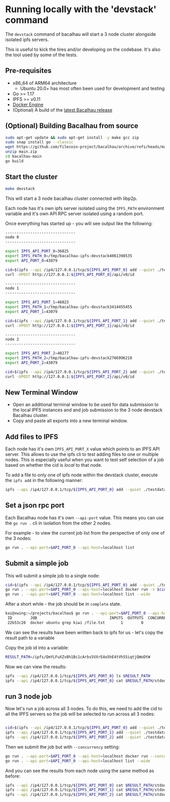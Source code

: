 # Running locally with the 'devstack' command

The `devstack` command of bacalhau will start a 3 node cluster alongside isolated ipfs servers.

This is useful to kick the tires and/or developing on the codebase.  It's also the tool used by some of the tests.

## Pre-requisites

 * x86_64 of ARM64 architecture
    * Ubuntu 20.0+ has most often been used for development and testing
 * Go >= 1.17
 * IPFS >= v0.11
 * [Docker Engine](https://docs.docker.com/get-docker/)
 * (Optional) A build of the [latest Bacalhau release](https://github.com/filecoin-project/bacalhau/releases/)

## (Optional) Building Bacalhau from source

```bash
sudo apt-get update && sudo apt-get install -y make gcc zip
sudo snap install go --classic
wget https://github.com/filecoin-project/bacalhau/archive/refs/heads/main.zip
unzip main.zip
cd bacalhau-main
go build
```

## Start the cluster

```bash
make devstack
```

This will start a 3 node bacalhau cluster connected with libp2p.

Each node has it's own ipfs server isolated using the `IPFS_PATH` environment variable and it's own API RPC server isolated using a random port.

Once everything has started up - you will see output like the following:

```bash
-------------------------------
node 0
-------------------------------

export IPFS_API_PORT_0=36825
export IPFS_PATH_0=/tmp/bacalhau-ipfs-devstack4061398535
export API_PORT_0=43079

cid=$(ipfs --api /ip4/127.0.0.1/tcp/${IPFS_API_PORT_0} add --quiet ./testdata/grep_file.txt)
curl -XPOST http://127.0.0.1:${IPFS_API_PORT_0}/api/v0/id

-------------------------------
node 1
-------------------------------

export IPFS_API_PORT_1=46023
export IPFS_PATH_1=/tmp/bacalhau-ipfs-devstack3414455455
export API_PORT_1=43079

cid=$(ipfs --api /ip4/127.0.0.1/tcp/${IPFS_API_PORT_1} add --quiet ./testdata/grep_file.txt)
curl -XPOST http://127.0.0.1:${IPFS_API_PORT_1}/api/v0/id

-------------------------------
node 2
-------------------------------

export IPFS_API_PORT_2=40277
export IPFS_PATH_2=/tmp/bacalhau-ipfs-devstack2766996210
export API_PORT_2=43079

cid=$(ipfs --api /ip4/127.0.0.1/tcp/${IPFS_API_PORT_2} add --quiet ./testdata/grep_file.txt)
curl -XPOST http://127.0.0.1:${IPFS_API_PORT_2}/api/v0/id
```

## New Terminal Window
* Open an additional terminal window to be used for data submission to the local IPFS instances and and job submission to the 3 node devstack Bacalhau cluster.
* Copy and paste all exports into a new terminal window.

## Add files to IPFS

Each node has it's own `IPFS_API_PORT_X` value which points to an IPFS API server.  This allows to use the ipfs cli to test adding files to one or multiple nodes.  This is especially useful when you want to test self selection of a job based on whether the cid is *local* to that node.

To add a file to only one of ipfs node within the devstack cluster, execute the `ipfs add` in the following manner:

```bash
ipfs --api /ip4/127.0.0.1/tcp/${IPFS_API_PORT_0} add --quiet ./testdata/grep_file.txt
```
## Set a json rpc port

Each Bacalhau node has it's own `--api-port` value.  This means you can use the `go run .` cli in isolation from the other 2 nodes.

For example - to view the current job list from the perspective of only one of the 3 nodes:

```bash
go run . --api-port=$API_PORT_0 --api-host=localhost list
```

## Submit a simple job

This will submit a simple job to a single node:

```bash
cid=$(ipfs --api /ip4/127.0.0.1/tcp/${IPFS_API_PORT_0} add --quiet ./testdata/grep_file.txt)
go run . --api-port=$API_PORT_0 --api-host=localhost docker run -v $cid:/file.txt ubuntu grep kiwi /file.txt
go run . --api-port=$API_PORT_0 --api-host=localhost list --wide
```

After a short while - the job should be in `complete` state.

```bash
kai@xwing:~/projects/bacalhau$ go run . --api-port=$API_PORT_0 --api-host=localhost list --wide
 ID        JOB                                INPUTS  OUTPUTS  CONCURRENCY  NODE      STATE     RESULT                                               
 22b53c20  docker ubuntu grep kiwi /file.txt       1        0            1  QmedX1zE  complete  /ipfs/QmYLFuXZv8h1Bc1cArbs5VXrE4o5hE4tVh55iqtjQWoDtW 
```

We can see the results have been written back to ipfs for us - let's copy the result path to a variable

Copy the job id into a variable:

```bash
RESULT_PATH=/ipfs/QmYLFuXZv8h1Bc1cArbs5VXrE4o5hE4tVh55iqtjQWoDtW 
```

Now we can view the results:

```bash
ipfs --api /ip4/127.0.0.1/tcp/${IPFS_API_PORT_0} ls $RESULT_PATH
ipfs --api /ip4/127.0.0.1/tcp/${IPFS_API_PORT_0} cat $RESULT_PATH/stdout
```

## run 3 node job

Now let's run a job across all 3 nodes.  To do this, we need to add the cid to all the IPFS servers so the job will be selected to run across all 3 nodes:

```bash

cid=$(ipfs --api /ip4/127.0.0.1/tcp/${IPFS_API_PORT_0} add --quiet ./testdata/grep_file.txt)
ipfs --api /ip4/127.0.0.1/tcp/${IPFS_API_PORT_1} add --quiet ./testdata/grep_file.txt
ipfs --api /ip4/127.0.0.1/tcp/${IPFS_API_PORT_2} add --quiet ./testdata/grep_file.txt
```

Then we submit the job but with `--concurrency` setting:

```bash
go run . --api-port=$API_PORT_0 --api-host=localhost docker run --concurrency=3 -v $cid:/file.txt ubuntu grep kiwi /file.txt
go run . --api-port=$API_PORT_0 --api-host=localhost list --wide
```

And you can see the results from each node using the same method as before:

```bash
ipfs --api /ip4/127.0.0.1/tcp/${IPFS_API_PORT_0} cat $RESULT_PATH/stdout
ipfs --api /ip4/127.0.0.1/tcp/${IPFS_API_PORT_1} cat $RESULT_PATH/stdout
ipfs --api /ip4/127.0.0.1/tcp/${IPFS_API_PORT_2} cat $RESULT_PATH/stdout
```
